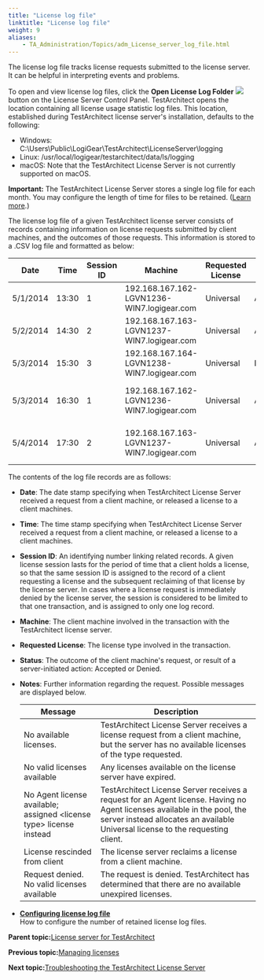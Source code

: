 ```yaml
--- 
title: "License log file"
linktitle: "License log file"
weight: 9
aliases: 
    - TA_Administration/Topics/adm_License_server_log_file.html
---
```


The license log file tracks license requests submitted to the license server. It can be helpful in interpreting events and problems.

To open and view license log files, click the **Open License Log Folder** ![](/images/TA_Administration/Images/Open_license_log_file_btn.png) button on the License Server Control Panel. TestArchitect opens the location containing all license usage statistic log files. This location, established during TestArchitect license server's installation, defaults to the following:

-   Windows: C:\\Users\\Public\\LogiGear\\TestArchitect\\LicenseServer\\logging
-   Linux: /usr/local/logigear/testarchitect/data/ls/logging
-   macOS: Note that the TestArchitect License Server is not currently supported on macOS.

**Important:** The TestArchitect License Server stores a single log file for each month. You may configure the length of time for files to be retained. \([Learn more](adm_License_server_log_file_configuration.md).\)

The license log file of a given TestArchitect license server consists of records containing information on license requests submitted by client machines, and the outcomes of those requests. This information is stored to a .CSV log file and formatted as below:

|Date|Time|Session ID|Machine|Requested License|Status|Notes|
|----|----|----------|-------|-----------------|------|-----|
|5/1/2014|13:30|1|192.168.167.162-LGVN1236-WIN7.logigear.com|Universal|Accepted| |
|5/2/2014|14:30|2|192.168.167.163-LGVN1237-WIN7.logigear.com|Universal|Accepted| |
|5/3/2014|15:30|3|192.168.167.164-LGVN1238-WIN7.logigear.com|Universal|Denied|No available licenses|
|5/3/2014|16:30|1|192.168.167.162-LGVN1236-WIN7.logigear.com|Universal|Accepted|License rescinded from client|
|5/4/2014|17:30|2|192.168.167.163-LGVN1237-WIN7.logigear.com|Universal|Accepted|License rescinded from client|

The contents of the log file records are as follows:

-   **Date**: The date stamp specifying when TestArchitect License Server received a request from a client machine, or released a license to a client machines.
-   **Time**: The time stamp specifying when TestArchitect License Server received a request from a client machine, or released a license to a client machines.
-   **Session ID**: An identifying number linking related records. A given license session lasts for the period of time that a client holds a license, so that the same session ID is assigned to the record of a client requesting a license and the subsequent reclaiming of that license by the license server. In cases where a license request is immediately denied by the license server, the session is considered to be limited to that one transaction, and is assigned to only one log record.
-   **Machine**: The client machine involved in the transaction with the TestArchitect license server.
-   **Requested License**: The license type involved in the transaction.
-   **Status**: The outcome of the client machine's request, or result of a server-initiated action: Accepted or Denied.
-   **Notes**: Further information regarding the request. Possible messages are displayed below.

    |Message|Description|
    |-------|-----------|
    |No available licenses.|TestArchitect License Server receives a license request from a client machine, but the server has no available licenses of the type requested.|
    |No valid licenses available|Any licenses available on the license server have expired.|
    |No Agent license available; assigned <license type\> license instead|TestArchitect License Server receives a request for an Agent license. Having no Agent licenses available in the pool, the server instead allocates an available Universal license to the requesting client.|
    |License rescinded from client|The license server reclaims a license from a client machine.|
    |Request denied. No valid licenses available|The request is denied. TestArchitect has determined that there are no available unexpired licenses.|


-   **[Configuring license log file](../../TA_Administration/Topics/adm_License_server_log_file_configuration.md)**  
How to configure the number of retained license log files.

**Parent topic:**[License server for TestArchitect](../../TA_Administration/Topics/LS_TA_License_server.md)

**Previous topic:**[Managing licenses](../../TA_Administration/Topics/LS_TA_managing_licenses.md)

**Next topic:**[Troubleshooting the TestArchitect License Server](../../TA_Administration/Topics/adm_LS_troubleshooting.md)

